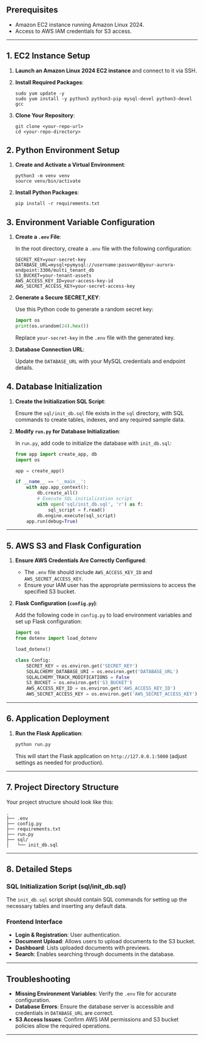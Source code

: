 
## Prerequisites
- Amazon EC2 instance running Amazon Linux 2024.
- Access to AWS IAM credentials for S3 access.

---

## 1. EC2 Instance Setup

1. **Launch an Amazon Linux 2024 EC2 instance** and connect to it via SSH.
2. **Install Required Packages**:

    ```
    sudo yum update -y
    sudo yum install -y python3 python3-pip mysql-devel python3-devel gcc
    ```

3. **Clone Your Repository**:
   ```
   git clone <your-repo-url>
   cd <your-repo-directory>
   ```

## 2. Python Environment Setup

1. **Create and Activate a Virtual Environment**:

    ```
    python3 -m venv venv
    source venv/bin/activate
    ```

2. **Install Python Packages**:

    ```
    pip install -r requirements.txt
    ```

## 3. Environment Variable Configuration

1. **Create a `.env` File**:
   
   In the root directory, create a `.env` file with the following configuration:

    ```dotenv
    SECRET_KEY=your-secret-key
    DATABASE_URL=mysql+pymysql://username:password@your-aurora-endpoint:3306/multi_tenant_db
    S3_BUCKET=your-tenant-assets
    AWS_ACCESS_KEY_ID=your-access-key-id
    AWS_SECRET_ACCESS_KEY=your-secret-access-key
    ```

2. **Generate a Secure SECRET_KEY**:
   
   Use this Python code to generate a random secret key:

    ```python
    import os
    print(os.urandom(24).hex())
    ```

   Replace `your-secret-key` in the `.env` file with the generated key.

3. **Database Connection URL**:
   
   Update the `DATABASE_URL` with your MySQL credentials and endpoint details.

## 4. Database Initialization

1. **Create the Initialization SQL Script**:

   Ensure the `sql/init_db.sql` file exists in the `sql` directory, with SQL commands to create tables, indexes, and any required sample data.

2. **Modify `run.py` for Database Initialization**:

   In `run.py`, add code to initialize the database with `init_db.sql`:

    ```python
    from app import create_app, db
    import os

    app = create_app()

    if __name__ == '__main__':
        with app.app_context():
            db.create_all()
            # Execute SQL initialization script
            with open('sql/init_db.sql', 'r') as f:
                sql_script = f.read()
            db.engine.execute(sql_script)
        app.run(debug=True)
    ```

---

## 5. AWS S3 and Flask Configuration

1. **Ensure AWS Credentials Are Correctly Configured**:

   - The `.env` file should include `AWS_ACCESS_KEY_ID` and `AWS_SECRET_ACCESS_KEY`.
   - Ensure your IAM user has the appropriate permissions to access the specified S3 bucket.

2. **Flask Configuration (`config.py`)**:

   Add the following code in `config.py` to load environment variables and set up Flask configuration:

    ```python
    import os
    from dotenv import load_dotenv

    load_dotenv()

    class Config:
        SECRET_KEY = os.environ.get('SECRET_KEY')
        SQLALCHEMY_DATABASE_URI = os.environ.get('DATABASE_URL')
        SQLALCHEMY_TRACK_MODIFICATIONS = False
        S3_BUCKET = os.environ.get('S3_BUCKET')
        AWS_ACCESS_KEY_ID = os.environ.get('AWS_ACCESS_KEY_ID')
        AWS_SECRET_ACCESS_KEY = os.environ.get('AWS_SECRET_ACCESS_KEY')
    ```

---

## 6. Application Deployment

1. **Run the Flask Application**:

    ```bash
    python run.py
    ```

   This will start the Flask application on `http://127.0.0.1:5000` (adjust settings as needed for production).

---

## 7. Project Directory Structure

Your project structure should look like this:

```
.
├── .env
├── config.py
├── requirements.txt
├── run.py
├── sql/
│   └── init_db.sql
```

---

## 8. Detailed Steps

### SQL Initialization Script (sql/init_db.sql)
The `init_db.sql` script should contain SQL commands for setting up the necessary tables and inserting any default data.

### Frontend Interface
- **Login & Registration**: User authentication.
- **Document Upload**: Allows users to upload documents to the S3 bucket.
- **Dashboard**: Lists uploaded documents with previews.
- **Search**: Enables searching through documents in the database.

---

## Troubleshooting

- **Missing Environment Variables**: Verify the `.env` file for accurate configuration.
- **Database Errors**: Ensure the database server is accessible and credentials in `DATABASE_URL` are correct.
- **S3 Access Issues**: Confirm AWS IAM permissions and S3 bucket policies allow the required operations.

---
